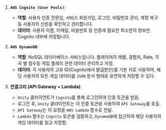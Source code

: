 1. **`AWS Cognito (User Pools)`**:
    
    - **역할**: 사용자 인증 전문임, 서비스 회원가입, 로그인, 비밀번호 관리, 계정 복구 등 사용자의 신원을 확인하고 관리합니다.
    - **데이터**: 사용자 이름, 이메일, 비밀번호 등 인증에 필요한 최소한의 정보만 Cognito 내부에 저장됩니다.
2. **`AWS DynamoDB`**:
    
    - **역할**: NoSQL 데이터베이스 서비스입니다. 플레이어의 레벨, 경험치, Rate, 각 곡 별 점수등 게임 플레이 관련 데이터 관리하고 저장.
    - **데이터**: 각 사용자의 고유 ID(Cognito에서 발급받은)를 기본 키로 사용하여, 해당 사용자의 모든 게임 데이터를 `JSON` 문서 형태로 유연하게 저장할 수 있다.
3. **연결고리 (API Gateway + Lambda)**:
    
    - `Unity` 클라이언트가 `Cognito`를 통해 로그인하여 인증 토큰을 받음.
    - 로그인 후, `Unity` 클라이언트는 이 인증 토큰을 사용하여 `API Gateway`를 호출.
    - `API Gateway`는 이 요청을 `AWS Lambda` 함수로 전달.
    - `Lambda` 함수는 `Cognito` 토큰을 검증하고, `DynamoDB`에 접근하여 해당 사용자의 게임 데이터를 읽고 저장함.